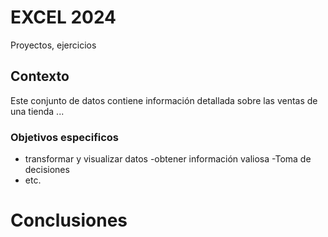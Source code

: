 # EXCEL 2024
Proyectos, ejercicios


## Contexto
Este conjunto de datos contiene información detallada sobre las ventas de una tienda ...

### Objetivos especificos


- transformar y visualizar datos
-obtener información valiosa
-Toma de decisiones
- etc.


# Conclusiones
